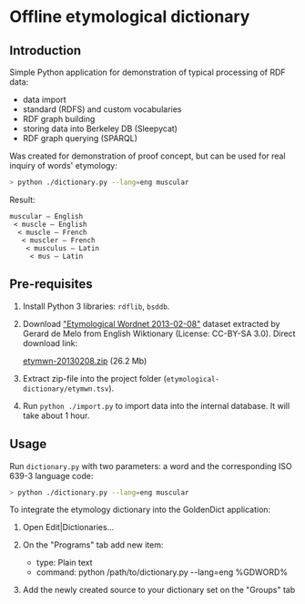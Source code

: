 # Offline etymological dictionary

## Introduction

Simple Python application for demonstration of typical processing of RDF data:

* data import
* standard (RDFS) and custom vocabularies
* RDF graph building
* storing data into Berkeley DB (Sleepycat)
* RDF graph querying (SPARQL)

Was created for demonstration of proof concept, but can be used for real inquiry of words' etymology:

```sh
> python ./dictionary.py --lang=eng muscular
```

Result:

```
muscular — English
 < muscle — English
  < muscle — French
   < muscler — French
    < musculus — Latin
     < mus — Latin
```

## Pre-requisites

1. Install Python 3 libraries: `rdflib`, `bsddb`.
1. Download ["Etymological Wordnet 2013-02-08"](http://icsi.berkeley.edu/~demelo/etymwn/) dataset extracted by Gerard de Melo from English Wiktionary (License: CC-BY-SA 3.0). Direct download link:

    [etymwn-20130208.zip](https://cs.rutgers.edu/~gd343/downloads/etymwn-20130208.zip) (26.2 Mb)

1. Extract zip-file into the project folder (`etymological-dictionary/etymwn.tsv`).
1. Run `python ./import.py` to import data into the internal database. It will take about 1 hour.

## Usage

Run `dictionary.py` with two parameters: a word and the corresponding ISO 639-3 language code:

```sh
> python ./dictionary.py --lang=eng muscular
```

To integrate the etymology dictionary into the GoldenDict application:

1. Open Edit|Dictionaries...
1. On the "Programs" tab add new item:

    * type: Plain text
    * command: python /path/to/dictionary.py --lang=eng %GDWORD%
    
1. Add the newly created source to your dictionary set on the "Groups" tab
